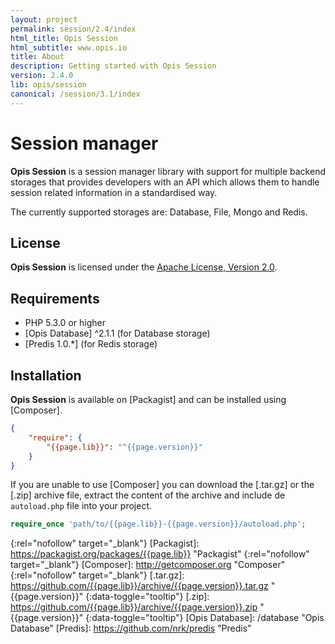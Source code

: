 ```yaml
---
layout: project
permalink: session/2.4/index
html_title: Opis Session
html_subtitle: www.opis.io
title: About
description: Getting started with Opis Session
version: 2.4.0
lib: opis/session
canonical: /session/3.1/index
---
```

# Session manager
 
**Opis Session** is a session manager library with support for multiple backend storages that provides developers with 
an API which allows them to handle session related information in a standardised way.

The currently supported storages are: Database, File, Mongo and Redis. 

## License
**Opis Session** is licensed under the [Apache License, Version 2.0][apache_license].

## Requirements
* PHP 5.3.0 or higher
* [Opis Database] ^2.1.1 (for Database storage)
* [Predis 1.0.*] (for Redis storage)

## Installation

**Opis Session** is available on [Packagist] and can be installed using [Composer]. 

```json
{
    "require": {
        "{{page.lib}}": "^{{page.version}}"
    }
}
```

If you are unable to use [Composer] you can download the [.tar.gz] or the [.zip]
archive file, extract the content of the archive and include de `autoload.php` file into your project. 

```php
require_once 'path/to/{{page.lib}}-{{page.version}}/autoload.php';
```

[apache_license]: http://www.apache.org/licenses/LICENSE-2.0 "Project license" 
{:rel="nofollow" target="_blank"}
[Packagist]: https://packagist.org/packages/{{page.lib}} "Packagist" 
{:rel="nofollow" target="_blank"}
[Composer]: http://getcomposer.org "Composer" 
{:rel="nofollow" target="_blank"}
[.tar.gz]: https://github.com/{{page.lib}}/archive/{{page.version}}.tar.gz "{{page.version}}" 
{:data-toggle="tooltip"}
[.zip]: https://github.com/{{page.lib}}/archive/{{page.version}}.zip "{{page.version}}" 
{:data-toggle="tooltip"}
[Opis Database]: /database "Opis Database"
[Predis]: https://github.com/nrk/predis "Predis"